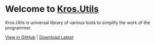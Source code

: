 # Welcome to [Kros.Utils](xref:Kros.Caching)

Kros.Utils is universal library of various tools to simplify the work of the programmer.

[View in GitHub](https://github.com/Kros-sk/Kros.Utils) | [Download Latest](https://github.com/Kros-sk/Kros.Utils/releases)
